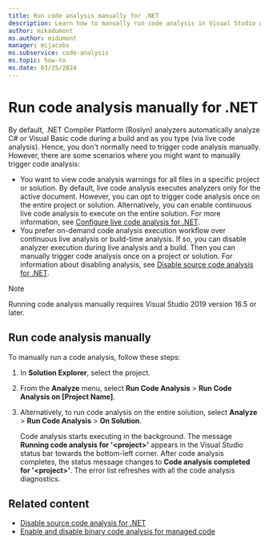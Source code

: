 ```yaml
---
title: Run code analysis manually for .NET
description: Learn how to manually run code analysis in Visual Studio with Roslyn analyzers on C# and Visual Basic code.
author: mikadumont
ms.author: midumont
manager: mijacobs
ms.subservice: code-analysis
ms.topic: how-to
ms.date: 03/25/2024
---
```


# Run code analysis manually for .NET

By default, .NET Compiler Platform (Roslyn) analyzers automatically analyze C# or Visual Basic code during a build and as you type (via live code analysis). Hence, you don't normally need to trigger code analysis manually. However, there are some scenarios where you might want to manually trigger code analysis:

- You want to view code analysis warnings for all files in a specific project or solution. By default, live code analysis executes analyzers only for the active document. However, you can opt to trigger code analysis once on the entire project or solution. Alternatively, you can enable continuous live code analysis to execute on the entire solution. For more information, see [Configure live code analysis for .NET](./configure-live-code-analysis-scope-managed-code.md).
- You prefer on-demand code analysis execution workflow over continuous live analysis or build-time analysis. If so, you can disable analyzer execution during live analysis and a build. Then you can manually trigger code analysis once on a project or solution. For information about disabling analysis, see [Disable source code analysis for .NET](disable-code-analysis.md).

> [!NOTE]
> Running code analysis manually requires Visual Studio 2019 version 16.5 or later.

## Run code analysis manually

To manually run a code analysis, follow these steps:

1. In **Solution Explorer**, select the project.

2. From the **Analyze** menu, select **Run Code Analysis** > **Run Code Analysis on [Project Name]**.

3. Alternatively, to run code analysis on the entire solution, select **Analyze** > **Run Code Analysis** > **On Solution**.

   Code analysis starts executing in the background. The message **Running code analysis for '\<project>'** appears in the Visual Studio status bar towards the bottom-left corner. After code analysis completes, the status message changes to **Code analysis completed for '\<project>'**. The error list refreshes with all the code analysis diagnostics.

## Related content

- [Disable source code analysis for .NET](disable-code-analysis.md)
- [Enable and disable binary code analysis for managed code](how-to-enable-and-disable-automatic-code-analysis-for-managed-code.md)
